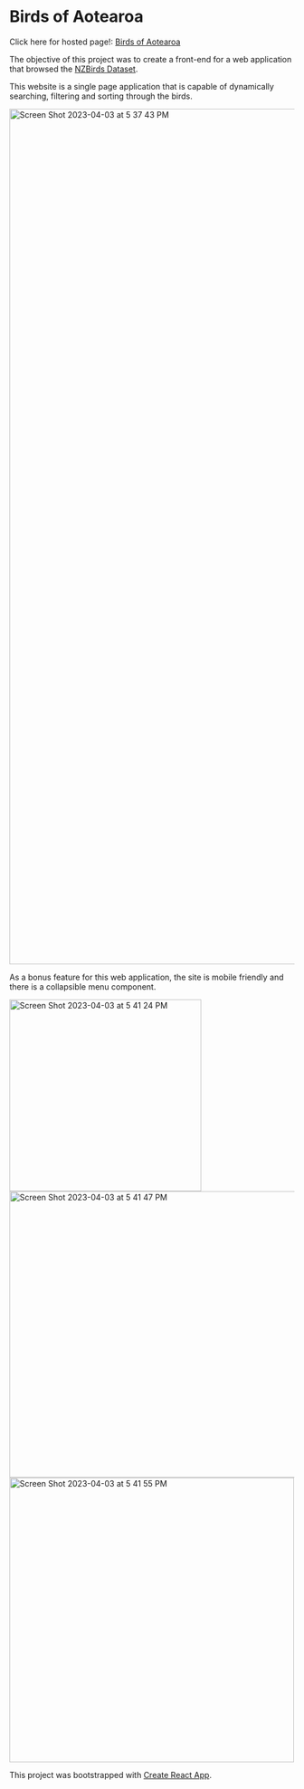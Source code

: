 # Birds of Aotearoa

Click here for hosted page!: [Birds of Aotearoa](https://leeja744.cspages.otago.ac.nz/assignment-1/)

The objective of this project was to create a front-end for a web application that browsed the [NZBirds Dataset](https://www.birdsnz.org.nz/). 

This website is a single page application that is capable of dynamically searching, filtering and sorting through the birds. 

<img width="1512" alt="Screen Shot 2023-04-03 at 5 37 43 PM" src="https://user-images.githubusercontent.com/129717390/229421478-4a93aa28-cff9-4743-8262-0dea5498267a.png">

As a bonus feature for this web application, the site is mobile friendly and there is a collapsible menu component.

<img width="339" alt="Screen Shot 2023-04-03 at 5 41 24 PM" src="https://user-images.githubusercontent.com/129717390/229421559-e7ff385d-5743-47b9-9887-6a193045346d.png">

<img width="506" alt="Screen Shot 2023-04-03 at 5 41 47 PM" src="https://user-images.githubusercontent.com/129717390/229421579-610fd2d6-7c8d-46f9-939d-c34d4cc4d108.png">

<img width="503" alt="Screen Shot 2023-04-03 at 5 41 55 PM" src="https://user-images.githubusercontent.com/129717390/229421593-307d308a-ea7c-47d6-a2a6-18ccf9bd1cdc.png">


This project was bootstrapped with [Create React App](https://github.com/facebook/create-react-app).
